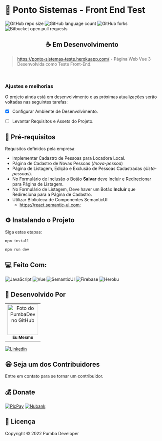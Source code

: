 # 🚀 Ponto Sistemas - Front End Test

![GitHub repo size](https://img.shields.io/github/repo-size/pumba-dev/ponto-sistemas-teste?style=for-the-badge)
![GitHub language count](https://img.shields.io/github/languages/count/pumba-dev/ponto-sistemas-teste?style=for-the-badge)
![GitHub forks](https://img.shields.io/github/forks/pumba-dev/ponto-sistemas-teste?style=for-the-badge)
![Bitbucket open pull requests](https://img.shields.io/github/issues-pr/pumba-dev/ponto-sistemas-teste?style=for-the-badge)

<h2 align="center" >☕ Em Desenvolvimento</h2>
<!-- <img src="./assets/prototype.png" alt="Imagem do Protótipo no Figma"/> -->

> https://ponto-sistemas-teste.herokuapp.com/ - Página Web Vue 3 Desenvolvida como Teste Front-End.

<br>

### Ajustes e melhorias

O projeto ainda está em desenvolvimento e as próximas atualizações serão voltadas nas seguintes tarefas:

- [x] Configurar Ambiente de Desenvolvimento.
- [ ] Levantar Requisitos e Assets do Projeto.


## 📝 Pré-requisitos

Requisitos definidos pela empresa:

- Implementar Cadastro de Pessoas para Locadora Local.
- Página de Cadastro de Novas Pessoas (*/nova-pessoa*)
- Página de Listagem, Edição e Exclusão de Pessoas Cadastradas (*/lista-pessoas*).
- No Formulário de Inclusão o Botão **Salvar** deve Incluir e Redirecionar para Página de Listagem.
- No Formulário de Listagem, Deve haver um Botão **Incluir** que Redireciona para a Página de Cadastro.
- Utilizar Biblioteca de Componentes SemanticUI
    - https://react.semantic-ui.com;


## ⚙️ Instalando o Projeto
Siga estas etapas:

```
npm install

npm run dev
```

## 💻 Feito Com:

![JavaScript](https://img.shields.io/badge/JavaScript-F7DF1E?style=for-the-badge&logo=javascript&logoColor=black)
![Vue](https://img.shields.io/badge/Vue.js-35495E?style=for-the-badge&logo=vue.js&logoColor=4FC08D)
![SemanticUI](https://img.shields.io/badge/-Semantic%20UI-%2335BDB2?style=for-the-badge)
![Firebase](https://img.shields.io/badge/Firebase-F29D0C?style=for-the-badge&logo=firebase&logoColor=white)
![Heroku](https://img.shields.io/badge/Heroku-430098?style=for-the-badge&logo=heroku&logoColor=white)

## 🤝 Desenvolvido Por

<table>
  <tr>
    <td align="center">
      <a href="https://github.com/pumba-dev">
        <img src="https://static.wikia.nocookie.net/disneypt/images/c/cf/It_means_no_worries.png/revision/latest?cb=20200128144126&path-prefix=pt" width="100px;" alt="Foto do PumbaDev no GitHub"/><br>
        <sub>
          <b>Eu Mesmo</b>
        </sub>
      </a>
    </td>
  </tr>
</table>

[![Linkedin](https://img.shields.io/badge/LinkedIn-0077B5?style=for-the-badge&logo=linkedin&logoColor=white)](https://www.linkedin.com/in/pumba-dev/)


## 😄 Seja um dos Contribuidores<br>

Entre em contato para se tornar um contribuidor.

## 💰 Donate

[![PicPay](https://img.shields.io/badge/PicPay-%40PumbaDev%20-brightgreen)](https://picpay.me/pumbadev)
[![Nubank](https://img.shields.io/badge/Nubank-Pix%20QR%20Code-blueviolet)](https://nubank.com.br/pagar/1ou9f/ifu2K7YNO7)

## 📝 Licença

Copyright © 2022 Pumba Developer
